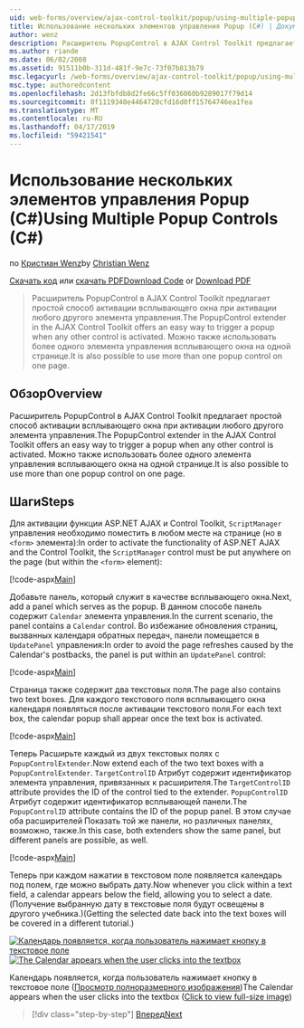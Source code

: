 ```yaml
---
uid: web-forms/overview/ajax-control-toolkit/popup/using-multiple-popup-controls-cs
title: Использование нескольких элементов управления Popup (C#) | Документация Майкрософт
author: wenz
description: Расширитель PopupControl в AJAX Control Toolkit предлагает простой способ активации всплывающего окна при активации любого другого элемента управления. Можно также использовать m...
ms.author: riande
ms.date: 06/02/2008
ms.assetid: 91511b0b-311d-481f-9e7c-73f07b813b79
msc.legacyurl: /web-forms/overview/ajax-control-toolkit/popup/using-multiple-popup-controls-cs
msc.type: authoredcontent
ms.openlocfilehash: 2d13fbfdb8d2fe66c5ff036060b9289017f79d14
ms.sourcegitcommit: 0f1119340e4464720cfd16d0ff15764746ea1fea
ms.translationtype: MT
ms.contentlocale: ru-RU
ms.lasthandoff: 04/17/2019
ms.locfileid: "59421541"
---
```

# <a name="using-multiple-popup-controls-c"></a><span data-ttu-id="e6cdc-104">Использование нескольких элементов управления Popup (C#)</span><span class="sxs-lookup"><span data-stu-id="e6cdc-104">Using Multiple Popup Controls (C#)</span></span>

<span data-ttu-id="e6cdc-105">по [Кристиан Wenz](https://github.com/wenz)</span><span class="sxs-lookup"><span data-stu-id="e6cdc-105">by [Christian Wenz](https://github.com/wenz)</span></span>

<span data-ttu-id="e6cdc-106">[Скачать код](http://download.microsoft.com/download/9/3/f/93f8daea-bebd-4821-833b-95205389c7d0/PopupControl1.cs.zip) или [скачать PDF](http://download.microsoft.com/download/2/d/c/2dc10e34-6983-41d4-9c08-f78f5387d32b/popupcontrol1CS.pdf)</span><span class="sxs-lookup"><span data-stu-id="e6cdc-106">[Download Code](http://download.microsoft.com/download/9/3/f/93f8daea-bebd-4821-833b-95205389c7d0/PopupControl1.cs.zip) or [Download PDF](http://download.microsoft.com/download/2/d/c/2dc10e34-6983-41d4-9c08-f78f5387d32b/popupcontrol1CS.pdf)</span></span>

> <span data-ttu-id="e6cdc-107">Расширитель PopupControl в AJAX Control Toolkit предлагает простой способ активации всплывающего окна при активации любого другого элемента управления.</span><span class="sxs-lookup"><span data-stu-id="e6cdc-107">The PopupControl extender in the AJAX Control Toolkit offers an easy way to trigger a popup when any other control is activated.</span></span> <span data-ttu-id="e6cdc-108">Можно также использовать более одного элемента управления всплывающего окна на одной странице.</span><span class="sxs-lookup"><span data-stu-id="e6cdc-108">It is also possible to use more than one popup control on one page.</span></span>


## <a name="overview"></a><span data-ttu-id="e6cdc-109">Обзор</span><span class="sxs-lookup"><span data-stu-id="e6cdc-109">Overview</span></span>

<span data-ttu-id="e6cdc-110">Расширитель PopupControl в AJAX Control Toolkit предлагает простой способ активации всплывающего окна при активации любого другого элемента управления.</span><span class="sxs-lookup"><span data-stu-id="e6cdc-110">The PopupControl extender in the AJAX Control Toolkit offers an easy way to trigger a popup when any other control is activated.</span></span> <span data-ttu-id="e6cdc-111">Можно также использовать более одного элемента управления всплывающего окна на одной странице.</span><span class="sxs-lookup"><span data-stu-id="e6cdc-111">It is also possible to use more than one popup control on one page.</span></span>

## <a name="steps"></a><span data-ttu-id="e6cdc-112">Шаги</span><span class="sxs-lookup"><span data-stu-id="e6cdc-112">Steps</span></span>

<span data-ttu-id="e6cdc-113">Для активации функции ASP.NET AJAX и Control Toolkit, `ScriptManager` управления необходимо поместить в любом месте на странице (но в `<form>` элемента):</span><span class="sxs-lookup"><span data-stu-id="e6cdc-113">In order to activate the functionality of ASP.NET AJAX and the Control Toolkit, the `ScriptManager` control must be put anywhere on the page (but within the `<form>` element):</span></span>

[!code-aspx[Main](using-multiple-popup-controls-cs/samples/sample1.aspx)]

<span data-ttu-id="e6cdc-114">Добавьте панель, который служит в качестве всплывающего окна.</span><span class="sxs-lookup"><span data-stu-id="e6cdc-114">Next, add a panel which serves as the popup.</span></span> <span data-ttu-id="e6cdc-115">В данном способе панель содержит `Calendar` элемента управления.</span><span class="sxs-lookup"><span data-stu-id="e6cdc-115">In the current scenario, the panel contains a `Calendar` control.</span></span> <span data-ttu-id="e6cdc-116">Во избежание обновления страниц, вызванных календаря обратных передач, панели помещается в `UpdatePanel` управления:</span><span class="sxs-lookup"><span data-stu-id="e6cdc-116">In order to avoid the page refreshes caused by the Calendar's postbacks, the panel is put within an `UpdatePanel` control:</span></span>

[!code-aspx[Main](using-multiple-popup-controls-cs/samples/sample2.aspx)]

<span data-ttu-id="e6cdc-117">Страница также содержит два текстовых поля.</span><span class="sxs-lookup"><span data-stu-id="e6cdc-117">The page also contains two text boxes.</span></span> <span data-ttu-id="e6cdc-118">Для каждого текстового поля всплывающего окна календаря появляться после активации текстового поля.</span><span class="sxs-lookup"><span data-stu-id="e6cdc-118">For each text box, the calendar popup shall appear once the text box is activated.</span></span>

[!code-aspx[Main](using-multiple-popup-controls-cs/samples/sample3.aspx)]

<span data-ttu-id="e6cdc-119">Теперь Расширьте каждый из двух текстовых полях с `PopupControlExtender`.</span><span class="sxs-lookup"><span data-stu-id="e6cdc-119">Now extend each of the two text boxes with a `PopupControlExtender`.</span></span> <span data-ttu-id="e6cdc-120">`TargetControlID` Атрибут содержит идентификатор элемента управления, привязанных к расширителя.</span><span class="sxs-lookup"><span data-stu-id="e6cdc-120">The `TargetControlID` attribute provides the ID of the control tied to the extender.</span></span> <span data-ttu-id="e6cdc-121">`PopupControlID` Атрибут содержит идентификатор всплывающей панели.</span><span class="sxs-lookup"><span data-stu-id="e6cdc-121">The `PopupControlID` attribute contains the ID of the popup panel.</span></span> <span data-ttu-id="e6cdc-122">В этом случае оба расширителей Показать той же панели, но различных панелях, возможно, также.</span><span class="sxs-lookup"><span data-stu-id="e6cdc-122">In this case, both extenders show the same panel, but different panels are possible, as well.</span></span>

[!code-aspx[Main](using-multiple-popup-controls-cs/samples/sample4.aspx)]

<span data-ttu-id="e6cdc-123">Теперь при каждом нажатии в текстовом поле появляется календарь под полем, где можно выбрать дату.</span><span class="sxs-lookup"><span data-stu-id="e6cdc-123">Now whenever you click within a text field, a calendar appears below the field, allowing you to select a date.</span></span> <span data-ttu-id="e6cdc-124">(Получение выбранную дату в текстовые поля будут освещены в другого учебника.)</span><span class="sxs-lookup"><span data-stu-id="e6cdc-124">(Getting the selected date back into the text boxes will be covered in a different tutorial.)</span></span>


<span data-ttu-id="e6cdc-125">[![Календарь появляется, когда пользователь нажимает кнопку в текстовое поле](using-multiple-popup-controls-cs/_static/image2.png)](using-multiple-popup-controls-cs/_static/image1.png)</span><span class="sxs-lookup"><span data-stu-id="e6cdc-125">[![The Calendar appears when the user clicks into the textbox](using-multiple-popup-controls-cs/_static/image2.png)](using-multiple-popup-controls-cs/_static/image1.png)</span></span>

<span data-ttu-id="e6cdc-126">Календарь появляется, когда пользователь нажимает кнопку в текстовое поле ([Просмотр полноразмерного изображения](using-multiple-popup-controls-cs/_static/image3.png))</span><span class="sxs-lookup"><span data-stu-id="e6cdc-126">The Calendar appears when the user clicks into the textbox ([Click to view full-size image](using-multiple-popup-controls-cs/_static/image3.png))</span></span>

> [!div class="step-by-step"]
> [<span data-ttu-id="e6cdc-127">Вперед</span><span class="sxs-lookup"><span data-stu-id="e6cdc-127">Next</span></span>](handling-postbacks-from-a-popup-control-with-an-updatepanel-cs.md)
